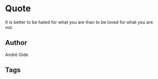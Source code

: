 # Quote

It is better to be hated for what you are than to be loved for what you are not.

## Author

André Gide

## Tags


